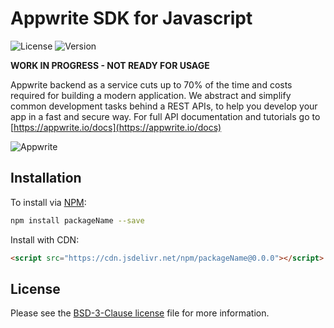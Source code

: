 # Appwrite SDK for Javascript

![License](https://img.shields.io/github/license//.svg?v=1)
![Version](https://img.shields.io/badge/api%20version-0.2.0-blue.svg?v=1)

**WORK IN PROGRESS - NOT READY FOR USAGE**

Appwrite backend as a service cuts up to 70% of the time and costs required for building a modern application. We abstract and simplify common development tasks behind a REST APIs, to help you develop your app in a fast and secure way. For full API documentation and tutorials go to [https://appwrite.io/docs](https://appwrite.io/docs)



![Appwrite](https://appwrite.io/v1/images/console.png)

## Installation

To install via [NPM](https://www.npmjs.com/):

```bash
npm install packageName --save
```

Install with CDN:

```html
<script src="https://cdn.jsdelivr.net/npm/packageName@0.0.0"></script>
```

## License

Please see the [BSD-3-Clause license](https://raw.githubusercontent.com/appwrite/appwrite/master/LICENSE) file for more information.